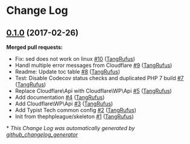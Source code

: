 # Change Log

## [0.1.0](https://github.com/TypistTech/cloudflare-wp-api/tree/0.1.0) (2017-02-26)
**Merged pull requests:**

- Fix: sed does not work on linux [\#10](https://github.com/TypistTech/cloudflare-wp-api/pull/10) ([TangRufus](https://github.com/TangRufus))
- Handl multiple error messages from Cloudflare [\#9](https://github.com/TypistTech/cloudflare-wp-api/pull/9) ([TangRufus](https://github.com/TangRufus))
- Readme: Update toc table [\#8](https://github.com/TypistTech/cloudflare-wp-api/pull/8) ([TangRufus](https://github.com/TangRufus))
- Test: Disable Codecov status checks and duplicated PHP 7 build [\#7](https://github.com/TypistTech/cloudflare-wp-api/pull/7) ([TangRufus](https://github.com/TangRufus))
- Replace Cloudflare\Api with Cloudflare\WP\Api [\#5](https://github.com/TypistTech/cloudflare-wp-api/pull/5) ([TangRufus](https://github.com/TangRufus))
- Add documentation [\#4](https://github.com/TypistTech/cloudflare-wp-api/pull/4) ([TangRufus](https://github.com/TangRufus))
- Add Cloudflare\WP\Api [\#3](https://github.com/TypistTech/cloudflare-wp-api/pull/3) ([TangRufus](https://github.com/TangRufus))
- Add Typist Tech common config [\#2](https://github.com/TypistTech/cloudflare-wp-api/pull/2) ([TangRufus](https://github.com/TangRufus))
- Init from thephpleague/skeleton [\#1](https://github.com/TypistTech/cloudflare-wp-api/pull/1) ([TangRufus](https://github.com/TangRufus))



\* *This Change Log was automatically generated by [github_changelog_generator](https://github.com/skywinder/Github-Changelog-Generator)*